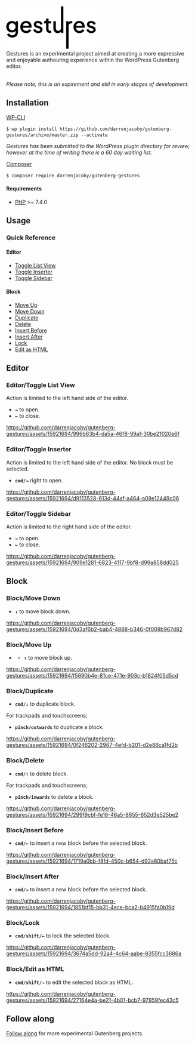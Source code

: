 <br />
<img src=".github/logo.svg?sanitize=true">
<br />
Gestures is an experimental project aimed at creating a more expressive and enjoyable authouring experience within the WordPress Gutenberg editor.
<br /><br />

_Please note, this is an expirement and still in early stages of development._

## Installation

[WP-CLI](http://wp-cli.org/)

```shell
$ wp plugin install https://github.com/darrenjacoby/gutenberg-gestures/archive/master.zip --activate
```

_Gestures has been submitted to the WordPress plugin directory for review, however at the time of writing there is a 60 day waiting list._

[Composer](https://getcomposer.org/)

```shell
$ composer require darrenjacoby/gutenberg-gestures
```

#### Requirements

- [PHP](http://php.net/manual/en/install.php) >= 7.4.0

## Usage

### Quick Reference

#### Editor

- [Toggle List View](#editor-list-view)
- [Toggle Inserter](#editor-inserter)
- [Toggle Sidebar](#editor-sidebar)

#### Block

- [Move Up](#block-move-up)
- [Move Down](#block-move-down)
- [Duplicate](#block-duplicate)
- [Delete](#block-delete)
- [Insert Before](#block-insert-before)
- [Insert After](#block-insert-after)
- [Lock](#block-lock)
- [Edit as HTML](#block-edit-as-html)

## Editor

### <span id="editor-list-view">Editor/Toggle List View</span>

Action is limited to the left hand side of the editor.

- **`→`** to open.
- **`←`** to close.

https://github.com/darrenjacoby/gutenberg-gestures/assets/15921694/996b63b4-da5a-46f8-99af-30be21020e6f

### <span id="editor-inserter">Editor/Toggle Inserter</span>

Action is limited to the left hand side of the editor. No block must be selected.

- **`cmd/→`** right to open.

https://github.com/darrenjacoby/gutenberg-gestures/assets/15921694/d9113528-613d-44af-a464-a09e12449c06

### <span id="editor-sidebar">Editor/Toggle Sidebar</span>

Action is limited to the right hand side of the editor.

- **`→`** to open.
- **`←`** to close.

https://github.com/darrenjacoby/gutenberg-gestures/assets/15921694/909e1281-6823-4117-9bf8-d99a858dd025

## Block

### <span id="block-move-up">Block/Move Down</span>

- **`↓`** to move block down.

https://github.com/darrenjacoby/gutenberg-gestures/assets/15921694/0d3af6b2-bab4-4888-b346-0f009b967d82

### <span id="block-move-down">Block/Move Up</span>

- - **`↑`** to move block up.

https://github.com/darrenjacoby/gutenberg-gestures/assets/15921694/f5690b4e-81ce-471e-903c-b1824f05d5cd

### <span id="block-duplicate">Block/Duplicate</span>

- **`cmd/↓`** to duplicate block.

For trackpads and touchscreens;

- **`pinch/outwards`** to duplicate a block.

https://github.com/darrenjacoby/gutenberg-gestures/assets/15921694/0f246202-2967-4efd-b201-d2e86ca1fd2b

### <span id="block-delete">Block/Delete</span>

- **`cmd/↑`** to delete block.

For trackpads and touchscreens;
- **`pinch/inwards`** to delete a block.

https://github.com/darrenjacoby/gutenberg-gestures/assets/15921694/299f9cbf-fe16-46a5-8655-652d3e525be2

### <span id="block-insert-before">Block/Insert Before</span>

- **`cmd/←`** to insert a new block before the selected block.

https://github.com/darrenjacoby/gutenberg-gestures/assets/15921694/1719a0bb-f8fd-450c-b654-d92a80baf75c

### <span id="block-insert-after">Block/Insert After</span>

- **`cmd/→`** to insert a new block before the selected block.

https://github.com/darrenjacoby/gutenberg-gestures/assets/15921694/1851bf15-bb31-4ece-bca2-b4915fa0b19d

### <span id="block-lock">Block/Lock</span>

- **`cmd/shift/←`** to lock the selected block.

https://github.com/darrenjacoby/gutenberg-gestures/assets/15921694/3674a5dd-92a4-4c64-aabe-8355fcc3686a

### <span id="block-edit-as-html">Block/Edit as HTML</span>

- **`cmd/shift/→`** to edit the selected block as HTML.

https://github.com/darrenjacoby/gutenberg-gestures/assets/15921694/27164e4a-be21-4b01-bcb7-97959fec43c5

## Follow along

[Follow along](https://twitter.com/withjacoby) for more experimental Gutenberg projects.
